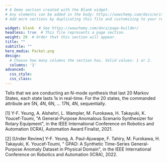 ```yaml
---
# A Demo section created with the Blank widget.
# Any elements can be added in the body: https://wowchemy.com/docs/writing-markdown-latex/
# Add more sections by duplicating this file and customizing to your requirements.

widget: blank  # See https://wowchemy.com/docs/page-builder/
headless: true  # This file represents a page section.
weight: 20  # Order that this section will appear.
title: ""
subtitle: ""
hero_media: Packet.png
design:
  # Choose how many columns the section has. Valid values: 1 or 2.
  columns: '1'
advanced:
  css_style:
  css_class:
---
```


Tells that we are conducting an N-mode synthesis that last 20 Markov States, each state lasts 1s in real-time. For the 20 states, the commanded attribute are 5N, 4N, 6N, … 17N, 4N, sequentially.

[1] Y-F. Yeung, A. Alshehri, L. Wampler, M. Furokawa, H. Takayuki, K. Youcef-Toumi, "A General-Purpose Anomalous Scenario Synthesizer for Rotary Equipment", in the IEEE International Conference on Robotics and Automation (ICRA), Automation Award Finalist, 2021. 

[2] [Under Review] Y-F. Yeung, A. Paul-Ajuwape, F. Tahiry, M. Furokawa, H. Takayuki, K. Youcef-Toumi, " GPAD: A Synthetic Time-Series General-Purpose Anomaly Dataset in Physical Domain", in the IEEE International Conference on Robotics and Automation (ICRA), 2022.
